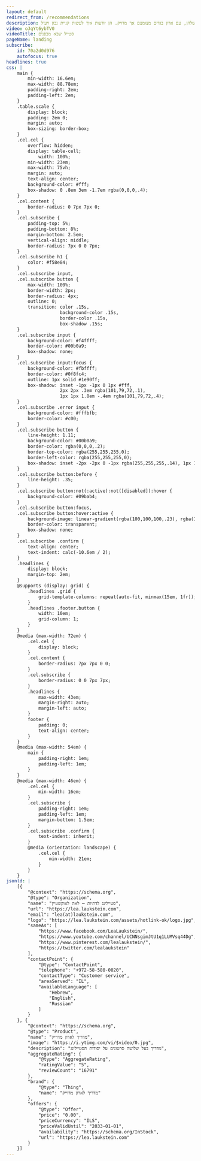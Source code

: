 ```yaml
---
layout: default
redirect_from: /recommendations
description: לאה לאוקשטיין סטייליסטית אישית מומחית בסטיילינג לדתיות, ליוויתי עשרות נשים בתהליכי סטיילינג שונים, סדנאות סטיילינג, סידור ארון, סיבוב קניות, קורסים בסטיילינג אינטרנטי. נשים יצאו בטוחות בעצמן וביופי שלהן, עם ארון בגדים מצומצם אך מדויק. הן יודעות איך לעשות קניית נכון ויעיל.
video: oJqYt6ybTV0
videoTitle: סטייל שבא מבפנים
pageName: landing
subscribe:
    id: 70a2d0d976
    autofocus: true
headlines: true
css: |
    main {
        min-width: 16.6em;
        max-width: 88.78em;
        padding-right: 2em;
        padding-left: 2em;
    }
    .table.scale {
        display: block;
        padding: 2em 0;
        margin: auto;
        box-sizing: border-box;
    }
    .cel.cel {
        overflow: hidden;
        display: table-cell;
            width: 100%;
        min-width: 23em;
        max-width: 75vh;
        margin: auto;
        text-align: center;
        background-color: #fff;
        box-shadow: 0 .8em 3em -1.7em rgba(0,0,0,.4);
    }
    .cel.content {
        border-radius: 0 7px 7px 0;
    }
    .cel.subscribe {
        padding-top: 5%;
        padding-bottom: 8%;
        margin-bottom: 2.5em;
        vertical-align: middle;
        border-radius: 7px 0 0 7px;
    }
    .cel.subscribe h1 {
        color: #f58e84;
    }
    .cel.subscribe input,
    .cel.subscribe button {
        max-width: 100%;
        border-width: 2px;
        border-radius: 4px;
        outline: 0;
        transition: color .15s,
                    background-color .15s,
                    border-color .15s,
                    box-shadow .15s;
    }
    .cel.subscribe input {
        background-color: #f4ffff;
        border-color: #00b0a9;
        box-shadow: none;
    }
    .cel.subscribe input:focus {
        background-color: #fbffff;
        border-color: #0f8fc4;
        outline: 1px solid #1e90ff;
        box-shadow: inset -1px -1px 0 1px #fff,
                    2px 2px .3em rgba(101,79,72,.1),
                    1px 1px 1.8em -.4em rgba(101,79,72,.4);
    }
    .cel.subscribe .error input {
        background-color: #fffbfb;
        border-color: #c00;
    }
    .cel.subscribe button {
        line-height: 1.11;
        background-color: #00b0a9;
        border-color: rgba(0,0,0,.2);
        border-top-color: rgba(255,255,255,0);
        border-left-color: rgba(255,255,255,0);
        box-shadow: inset -2px -2px 0 -1px rgba(255,255,255,.14), 1px 1px 2px rgba(0,0,0,.15);
    }
    .cel.subscribe button:before {
        line-height: .35;
    }
    .cel.subscribe button:not(:active):not([disabled]):hover {
        background-color: #09bab4;
    }
    .cel.subscribe button:focus,
    .cel.subscribe button:hover:active {
        background-image: linear-gradient(rgba(100,100,100,.23), rgba(100,100,100,.23));
        border-color: transparent;
        box-shadow: none;
    }
    .cel.subscribe .confirm {
        text-align: center;
        text-indent: calc(-10.6em / 2);
    }
    .headlines {
        display: block;
        margin-top: 2em;
    }
    @supports (display: grid) {
        .headlines .grid {
            grid-template-columns: repeat(auto-fit, minmax(15em, 1fr));
        }
        .headlines .footer.button {
            width: 10em;
            grid-column: 1;
        }
    }
    @media (max-width: 72em) {
        .cel.cel {
            display: block;
        }
        .cel.content {
            border-radius: 7px 7px 0 0;
        }
        .cel.subscribe {
            border-radius: 0 0 7px 7px;
        }
        .headlines {
            max-width: 43em;
            margin-right: auto;
            margin-left: auto;
        }
        footer {
            padding: 0;
            text-align: center;
        }
    }
    @media (max-width: 54em) {
        main {
            padding-right: 1em;
            padding-left: 1em;
        }
    }
    @media (max-width: 46em) {
        .cel.cel {
            min-width: 16em;
        }
        .cel.subscribe {
            padding-right: 1em;
            padding-left: 1em;
            margin-bottom: 1.5em;
        }
        .cel.subscribe .confirm {
            text-indent: inherit;
        }
        @media (orientation: landscape) {
            .cel.cel {
                min-width: 21em;
            }
        }
    }
jsonld: |
    [{
        "@context": "https://schema.org",
        "@type": "Organization",
        "name": "סטיילינג לדתיות – לאה לאוקשטיין",
        "url": "https://lea.laukstein.com",
        "email": "lea(at)laukstein.com",
        "logo": "https://lea.laukstein.com/assets/hotlink-ok/logo.jpg",
        "sameAs": [
            "https://www.facebook.com/LeaLaukstein/",
            "https://www.youtube.com/channel/UCNNsgimJtU1q1LUMVsq44Dg",
            "https://www.pinterest.com/lealaukstein/",
            "https://twitter.com/lealaukstein"
        ],
        "contactPoint": {
            "@type": "ContactPoint",
            "telephone": "+972-58-580-0020",
            "contactType": "Customer service",
            "areaServed": "IL",
            "availableLanguage": [
                "Hebrew",
                "English",
                "Russian"
            ]
        }
    }, {
        "@context": "https://schema.org",
        "@type": "Product",
        "name": "מדריך לארון מדוייק",
        "image": "https://i.ytimg.com/vi/$video/0.jpg",
        "description": "מדריך בעל שלושה סרטונים על יסודות הסטיילינג",
        "aggregateRating": {
            "@type": "AggregateRating",
            "ratingValue": "5",
            "reviewCount": "16791"
        },
        "brand": {
            "@type": "Thing",
            "name": "מדריך לארון מדוייק"
        },
        "offers": {
            "@type": "Offer",
            "price": "0.00",
            "priceCurrency": "ILS",
            "priceValidUntil": "2033-01-01",
            "availability": "https://schema.org/InStock",
            "url": "https://lea.laukstein.com"
        }
    }]
---
```

